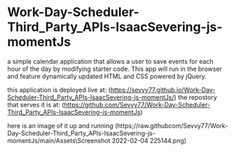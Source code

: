 # Work-Day-Scheduler-Third_Party_APIs-IsaacSevering-js-momentJs
a simple calendar application that allows a user to save events for each hour of the day by modifying starter code. This app will run in the browser and feature dynamically updated HTML and CSS powered by jQuery.

this application is deployed live at: (https://sevvy77.github.io/Work-Day-Scheduler-Third_Party_APIs-IsaacSevering-js-momentJs/)
the repostory that serves it is at: (https://github.com/Sevvy77/Work-Day-Scheduler-Third_Party_APIs-IsaacSevering-js-momentJs)


here is an image of it up and running 
(https;//raw.githubcom/Sevvy77/Work-Day-Scheduler-Third_Party_APIs-IsaacSevering-js-momentJs/main/Assets\Screenshot 2022-02-04 225144.png)